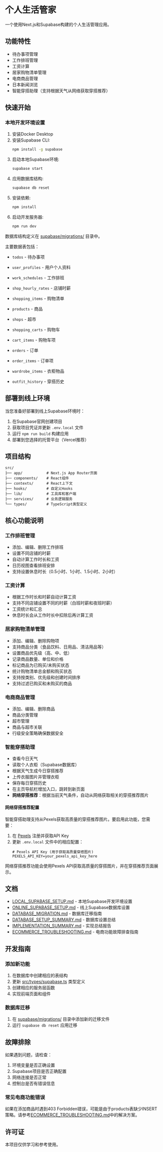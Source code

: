 # 个人生活管家

一个使用Next.js和Supabase构建的个人生活管理应用。

## 功能特性

- 待办事项管理
- 工作排班管理
- 工资计算
- 居家购物清单管理
- 电商商品管理
- 日本新闻浏览
- 智能穿搭助理（支持根据天气从网络获取穿搭推荐）

## 快速开始

### 本地开发环境设置

1. 安装Docker Desktop
2. 安装Supabase CLI:
   ```bash
   npm install -g supabase
   ```
3. 启动本地Supabase环境:
   ```bash
   supabase start
   ```
4. 应用数据库结构:
   ```bash
   supabase db reset
   ```
5. 安装依赖:
   ```bash
   npm install
   ```
6. 启动开发服务器:
   ```bash
   npm run dev
   ```

数据库结构定义在 [supabase/migrations/](supabase/migrations/) 目录中。

主要数据表包括：
- `todos` - 待办事项
- `user_profiles` - 用户个人资料
- `work_schedules` - 工作排班
- `shop_hourly_rates` - 店铺时薪
- `shopping_items` - 购物清单
- `products` - 商品
- `shops` - 超市
- `shopping_carts` - 购物车
- `cart_items` - 购物车项
- `orders` - 订单
- `order_items` - 订单项

- `wardrobe_items` - 衣柜物品
- `outfit_history` - 穿搭历史

## 部署到线上环境

当您准备好部署到线上Supabase环境时：

1. 在Supabase官网创建项目
2. 获取项目凭证并更新 `.env.local` 文件
3. 运行 `npm run build` 构建应用
4. 部署到您选择的托管平台（Vercel推荐）

## 项目结构

```
src/
├── app/           # Next.js App Router页面
├── components/    # React组件
├── contexts/      # React上下文
├── hooks/         # 自定义Hooks
├── lib/           # 工具库和客户端
├── services/      # 业务逻辑服务
└── types/         # TypeScript类型定义
```

## 核心功能说明

### 工作排班管理
- 添加、编辑、删除工作排班
- 设置不同店铺的时薪
- 自动计算工作时长和工资
- 日历视图查看排班安排
- 支持设置休息时长（0.5小时、1小时、1.5小时、2小时）

### 工资计算
- 根据工作时长和时薪自动计算工资
- 支持不同店铺设置不同的时薪（白班时薪和夜班时薪）
- 工资统计和汇总
- 休息时长会从工作时长中扣除后再计算工资

### 居家购物清单管理
- 添加、编辑、删除购物项
- 支持商品分类（食品饮料、日用品、清洁用品等）
- 设置商品优先级（高、中、低）
- 记录商品数量、单位和价格
- 标记商品为已购买/未购买状态
- 统计购物清单总金额和购买状态
- 支持按类别、优先级和创建时间排序
- 支持过滤已购买和未购买的商品

### 电商商品管理
- 添加、编辑、删除商品
- 商品分类管理
- 超市管理
- 商品与超市关联
- 行级安全策略确保数据安全

### 智能穿搭助理
- 查看今日天气
- 读取个人衣柜（Supabase数据库）
- 根据天气生成今日穿搭推荐
- 上传衣服图片并管理衣柜
- 保存每日穿搭历史
- 在主页导航栏增加入口，跳转到新页面
- **网络穿搭推荐**：根据当前天气条件，自动从网络获取相关的穿搭推荐图片

#### 网络穿搭推荐配置
智能穿搭助理支持从Pexels获取高质量的穿搭推荐图片。要启用此功能，您需要：

1. 在 [Pexels](https://www.pexels.com/api/) 注册并获取API Key
2. 更新 `.env.local` 文件中的相应配置：
   ```
   # Pexels API Key (用于获取高质量穿搭图片)
   PEXELS_API_KEY=your_pexels_api_key_here
   ```

网络穿搭推荐功能会使用Pexels API获取高质量的穿搭图片，并在穿搭推荐页面展示。

## 文档

- [LOCAL_SUPABASE_SETUP.md](LOCAL_SUPABASE_SETUP.md) - 本地Supabase开发环境设置
- [ONLINE_SUPABASE_SETUP.md](ONLINE_SUPABASE_SETUP.md) - 线上Supabase数据库设置
- [DATABASE_MIGRATION.md](DATABASE_MIGRATION.md) - 数据库迁移指南
- [DATABASE_SETUP_SUMMARY.md](DATABASE_SETUP_SUMMARY.md) - 数据库设置总结
- [IMPLEMENTATION_SUMMARY.md](IMPLEMENTATION_SUMMARY.md) - 实现总结报告
- [ECOMMERCE_TROUBLESHOOTING.md](ECOMMERCE_TROUBLESHOOTING.md) - 电商功能故障排查指南
## 开发指南

### 添加新功能
1. 在数据库中创建相应的表结构
2. 更新 [src/types/supabase.ts](src/types/supabase.ts) 类型定义
3. 创建相应的服务层函数
4. 实现前端页面和组件

### 数据库迁移
1. 在 [supabase/migrations/](supabase/migrations/) 目录中添加新的迁移文件
2. 运行 `supabase db reset` 应用迁移

## 故障排除

如果遇到问题，请检查：

1. 环境变量是否正确设置
2. Supabase项目是否正确配置
3. 网络连接是否正常
4. 控制台是否有错误信息

### 常见电商功能错误

如果在添加商品时遇到403 Forbidden错误，可能是由于products表缺少INSERT策略。请参考[ECOMMERCE_TROUBLESHOOTING.md](ECOMMERCE_TROUBLESHOOTING.md)中的解决方案。

## 许可证

本项目仅供学习和参考使用。